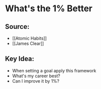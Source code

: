 # What's the 1% Better

## Source:
- [[Atomic Habits]]
- [[James Clear]]

## Key Idea:
- When setting a goal apply this framework
- What's my career best?
- Can I improve it by 1%?